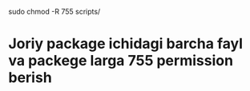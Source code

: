 sudo chmod -R 755 scripts/

# Joriy package ichidagi barcha fayl va packege larga 755 permission berish
